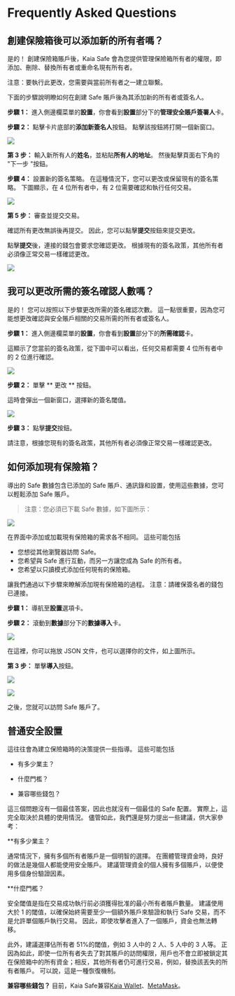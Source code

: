 # Frequently Asked Questions

## 創建保險箱後可以添加新的所有者嗎？ <a id="Can i add new owners after creating a safe"></a>

是的！ 創建保險箱賬戶後，Kaia Safe 會為您提供管理保險箱所有者的權限，即添加、刪除、替換所有者或重命名現有所有者。

注意：要執行此更改，您需要與當前所有者之一建立聯繫。

下面的步驟說明瞭如何在創建 Safe 賬戶後為其添加新的所有者或簽名人。

**步驟 1：** 進入側邊欄菜單的**設置**，你會看到**設置**部分下的**管理安全賬戶簽署人**卡。

**步驟 2：** 點擊卡片底部的**添加新簽名人**按鈕。 點擊該按鈕將打開一個新窗口。

![](/img/build/tools/kaia-safe/ks-add-signers.png)

**第 3 步：** 輸入新所有人的**姓名**，並粘貼**所有人的地址**。 然後點擊頁面右下角的 "下一步 "按鈕。

**步驟 4：** 設置新的簽名策略。 在這種情況下，您可以更改或保留現有的簽名策略。 下圖顯示，在 4 位所有者中，有 2 位需要確認和執行任何交易。

![](/img/build/tools/kaia-safe/ks-add-signer-details.png)

**第 5 步：** 審查並提交交易。

確認所有更改無誤後再提交。 因此，您可以點擊**提交**按鈕來提交更改。

點擊**提交**後，連接的錢包會要求您確認更改。 根據現有的簽名政策，其他所有者必須像正常交易一樣確認更改。

![](/img/build/tools/kaia-safe/kaia-safe-change-owner-setup-review.gif)

## 我可以更改所需的簽名確認人數嗎？ <a id="Can i change the number of required signer confirmation"></a>

是的！ 您可以按照以下步驟更改所需的簽名確認次數。 這一點很重要，因為您可能想更改確認與安全賬戶相關的交易所需的所有者或簽名人。

**步驟 1：** 進入側邊欄菜單的**設置**，你會看到**設置**部分下的**所需確認**卡。

這顯示了您當前的簽名政策，從下圖中可以看出，任何交易都需要 4 位所有者中的 2 位進行確認。

![](/img/build/tools/kaia-safe/ks-conf-policy.png)

**步驟 2：** 單擊 \*\* 更改 \*\* 按鈕。

這時會彈出一個新窗口，選擇新的簽名閾值。

![](/img/build/tools/kaia-safe/ks-conf-policy-btn.png)

**步驟 3：** 點擊**提交**按鈕。

請注意，根據您現有的簽名政策，其他所有者必須像正常交易一樣確認更改。

## 如何添加現有保險箱？ <a id="How do i add an existing safe"></a>

導出的 Safe 數據包含已添加的 Safe 賬戶、通訊錄和設置，使用這些數據，您可以輕鬆添加 Safe 賬戶。

> 注意：您必須已下載 Safe 數據，如下圖所示：

![](/img/build/tools/kaia-safe/ks-export-btn.png)

在界面中添加或加載現有保險箱的需求各不相同。 這些可能包括

- 您想從其他瀏覽器訪問 Safe。
- 您希望與 Safe 進行互動，而另一方讓您成為 Safe 的所有者。
- 您希望以只讀模式添加任何現有的保險箱。

讓我們通過以下步驟來瞭解添加現有保險箱的過程。 注意：請確保簽名者的錢包已連接。

**步驟 1：** 導航至**設置**選項卡。

**步驟 2：** 滾動到**數據**部分下的**數據導入**卡。

![](/img/build/tools/kaia-safe/ks-data-import-i.png)

在這裡，你可以拖放 JSON 文件，也可以選擇你的文件，如上圖所示。

**第 3 步：** 單擊**導入**按鈕。

![](/img/build/tools/kaia-safe/ks-data-import-btn.png)

![](/img/build/tools/kaia-safe/kaia-safe-data-import.gif)

之後，您就可以訪問 Safe 賬戶了。

## 普通安全設置

這往往會為建立保險箱時的決策提供一些指導。 這些可能包括

- 有多少業主？

- 什麼門檻？

- 兼容哪些錢包？

這三個問題沒有一個最佳答案，因此也就沒有一個最佳的 Safe 配置。 實際上，這完全取決於具體的使用情況。 儘管如此，我們還是努力提出一些建議，供大家參考：

\*\*有多少業主？

通常情況下，擁有多個所有者賬戶是一個明智的選擇。 在團體管理資金時，良好的做法是幾個人都能使用安全賬戶。 建議管理資金的個人擁有多個賬戶，以便使用多個身份驗證因素。

\*\*什麼門檻？

安全閾值是指在交易成功執行前必須獲得批准的最小所有者賬戶數量。 建議使用大於 1 的閾值，以確保始終需要至少一個額外賬戶來驗證和執行 Safe 交易，而不是允許單個賬戶執行交易。 因此，即使攻擊者進入了一個賬戶，資金也無法轉移。

此外，建議選擇佔所有者 51%的閾值，例如 3 人中的 2 人、5 人中的 3 人等。  正因為如此，即使一位所有者失去了對其賬戶的訪問權限，用戶也不會立即被鎖定其在保險箱中的所有資金；相反，其他所有者仍可進行交易，例如，替換該丟失的所有者賬戶。 可以說，這是一種恢復機制。

**兼容哪些錢包？**
目前，Kaia Safe兼容[Kaia Wallet](https://docs.kaiawallet.io/)、[MetaMask](../../../tutorials/connecting-metamask.mdx)。